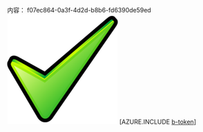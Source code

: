 内容： f07ec864-0a3f-4d2d-b8b6-fd6390de59ed![图像](a5fd8b61-ffb5-4432-a07b-5d7f8c764e89.png)
[AZURE.INCLUDE [b-token](fef5d93d-2fd2-494c-a4b8-71d72521f027.md)]
